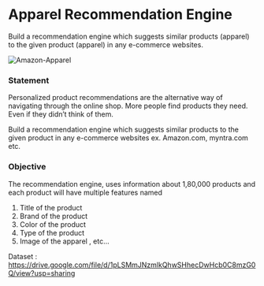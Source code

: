 
# Apparel Recommendation Engine
Build a recommendation engine which suggests similar products (apparel) to the given product (apparel) in any e-commerce websites.

![Amazon-Apparel](https://2xawx0gmudy471po527lbxcd-wpengine.netdna-ssl.com/wp-content/uploads/2017/05/amazonfashion.jpg)

### Statement


Personalized product recommendations are the alternative way of navigating through the online shop. More people find products they need. Even if they didn’t think of them.



Build a recommendation engine which suggests  similar products to the given product  in any e-commerce websites ex. Amazon.com, myntra.com etc.

### Objective 

The recommendation engine, uses information about 1,80,000 products and  each product will have multiple features named

1. Title of the product  
2. Brand of the product
3. Color of the product
4. Type of the product
5. Image of the apparel , etc...

Dataset : https://drive.google.com/file/d/1pLSMmJNzmlkQhwSHhecDwHcb0C8mzG0Q/view?usp=sharing
